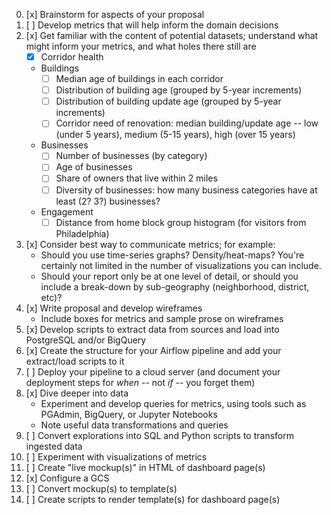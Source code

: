 0.  [x] Brainstorm for aspects of your proposal
1.  [ ] Develop metrics that will help inform the domain decisions
1.  [x] Get familiar with the content of potential datasets; understand what might inform your metrics, and what holes there still are
    - [x] Corridor health
    - Buildings
      - [ ] Median age of buildings in each corridor
      - [ ] Distribution of building age (grouped by 5-year increments)
      - [ ] Distribution of building update age (grouped by 5-year increments)
      - [ ] Corridor need of renovation: median building/update age -- low (under 5 years), medium (5-15 years), high (over 15 years)
    - Businesses
      - [ ] Number of businesses (by category)
      - [ ] Age of businesses
      - [ ] Share of owners that live within 2 miles
      - [ ] Diversity of businesses: how many business categories have at least (2? 3?) businesses?
    - Engagement
      - [ ] Distance from home block group histogram (for visitors from Philadelphia)
1.  [x] Consider best way to communicate metrics; for example:
    - Should you use time-series graphs? Density/heat-maps? You're certainly not limited in the number of visualizations you can include.
    - Should your report only be at one level of detail, or should you include a break-down by sub-geography (neighborhood, district, etc)?
1.  [x] Write proposal and develop wireframes
    * Include boxes for metrics and sample prose on wireframes
1.  [x] Develop scripts to extract data from sources and load into PostgreSQL and/or BigQuery
1.  [x] Create the structure for your Airflow pipeline and add your extract/load scripts to it
1.  [ ] Deploy your pipeline to a cloud server (and document your deployment steps for _when_ -- not _if_ -- you forget them)
1.  [x] Dive deeper into data
    * Experiment and develop queries for metrics, using tools such as PGAdmin, BigQuery, or Jupyter Notebooks
    * Note useful data transformations and queries
1.  [ ] Convert explorations into SQL and Python scripts to transform ingested data
1.  [ ] Experiment with visualizations of metrics
1.  [ ] Create "live mockup(s)" in HTML of dashboard page(s)
1.  [x] Configure a GCS
1.  [ ] Convert mockup(s) to template(s)
1.  [ ] Create scripts to render template(s) for dashboard page(s)
